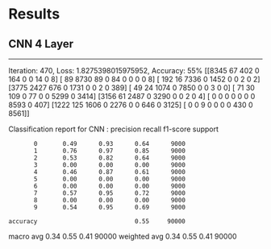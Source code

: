 # Results

## CNN 4 Layer
---
Iteration: 470, Loss: 1.8275398015975952, Accuracy: 55%
[[8345   67  402    0  164    0    0   14    0    8]
 [  89 8730   89    0   84    0    0    0    0    8]
 [ 192   16 7336    0 1452    0    0    2    0    2]
 [3775 2427  676    0 1731    0    0    2    0  389]
 [  49   24 1074    0 7850    0    0    3    0    0]
 [  71   30  109    0   77    0    0 5299    0 3414]
 [3156   61 2487    0 3290    0    0    2    0    4]
 [   0    0    0    0    0    0    0 8593    0  407]
 [1222  125 1606    0 2276    0    0  646    0 3125]
 [   0    0    9    0    0    0    0  430    0 8561]]

Classification report for CNN :
              precision    recall  f1-score   support

           0       0.49      0.93      0.64      9000
           1       0.76      0.97      0.85      9000
           2       0.53      0.82      0.64      9000
           3       0.00      0.00      0.00      9000
           4       0.46      0.87      0.61      9000
           5       0.00      0.00      0.00      9000
           6       0.00      0.00      0.00      9000
           7       0.57      0.95      0.72      9000
           8       0.00      0.00      0.00      9000
           9       0.54      0.95      0.69      9000

    accuracy                           0.55     90000
   macro avg       0.34      0.55      0.41     90000
weighted avg       0.34      0.55      0.41     90000